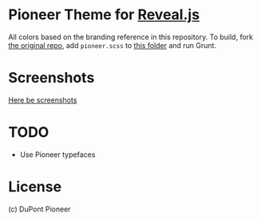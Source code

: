Pioneer Theme for [Reveal.js](http://lab.hakim.se/reveal-js)
============================================================

All colors based on the branding reference in this repository. To build, fork [the original repo](https://github.com/hakimel/reveal.js), add `pioneer.scss` to [this folder](https://github.com/hakimel/reveal.js/tree/master/css/theme/source) and run Grunt.

Screenshots
===========

[Here be screenshots](https://imgur.com/a/19LUV)

TODO
====

* Use Pioneer typefaces

License
=======

(c) DuPont Pioneer
